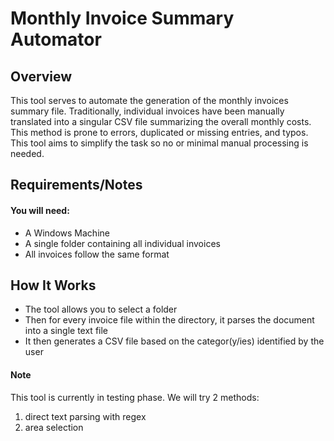 # Monthly Invoice Summary Automator

## Overview
This tool serves to automate the generation of the monthly invoices summary file. Traditionally, individual invoices have been manually translated into a singular CSV file summarizing the overall monthly costs. This method is prone to errors, duplicated or missing entries, and typos. This tool aims to simplify the task so no or minimal manual processing is needed.

## Requirements/Notes
#### You will need:
- A Windows Machine
- A single folder containing all individual invoices
- All invoices follow the same format

## How It Works
- The tool allows you to select a folder
- Then for every invoice file within the directory, it parses the document into a single text file
- It then generates a CSV file based on the categor(y/ies) identified by the user

#### Note
This tool is currently in testing phase. We will try 2 methods:
1. direct text parsing with regex
2. area selection

